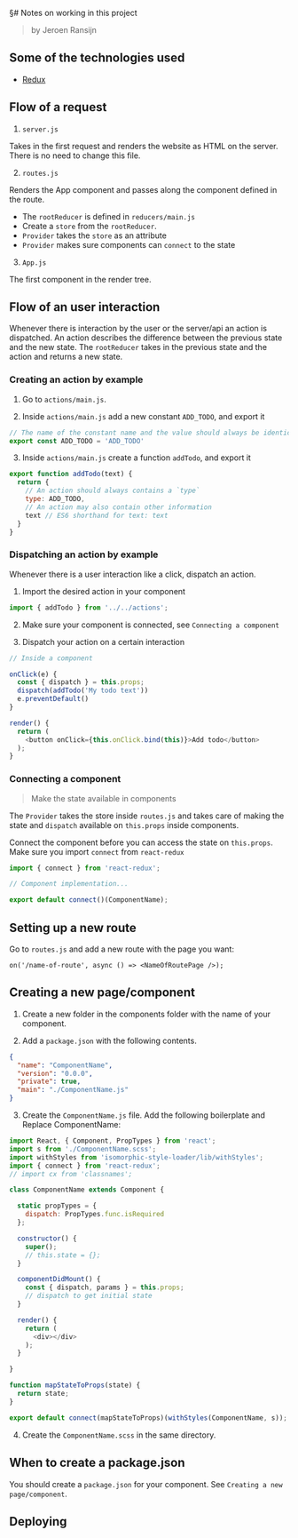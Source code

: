 §# Notes on working in this project
> by Jeroen Ransijn

## Some of the technologies used

- [Redux](http://rackt.org/redux/index.html)

## Flow of a request

1. `server.js`

Takes in the first request and renders the website as HTML on the server.
There is no need to change this file.

2. `routes.js`

Renders the App component and passes along the component defined in the route.

- The `rootReducer` is defined in `reducers/main.js`
- Create a `store` from the `rootReducer`.
- `Provider` takes the `store` as an attribute
- `Provider` makes sure components can `connect` to the state

3. `App.js`

The first component in the render tree.

## Flow of an user interaction

Whenever there is interaction by the user or the server/api an action is dispatched.
An action describes the difference between the previous state and the new state.
The `rootReducer` takes in the previous state and the action and returns a new state.

### Creating an action by example

1. Go to `actions/main.js`.

2. Inside `actions/main.js` add a new constant `ADD_TODO`, and export it

```javascript
// The name of the constant name and the value should always be identical
export const ADD_TODO = 'ADD_TODO'
```

3. Inside `actions/main.js` create a function `addTodo`, and export it

```javascript
export function addTodo(text) {
  return {
    // An action should always contains a `type`
    type: ADD_TODO,
    // An action may also contain other information
    text // ES6 shorthand for text: text
  }
}
```

### Dispatching an action by example

Whenever there is a user interaction like a click, dispatch an action.

1. Import the desired action in your component

```javascript
import { addTodo } from '../../actions';
```

2. Make sure your component is connected, see `Connecting a component`

3. Dispatch your action on a certain interaction

```javascript
// Inside a component

onClick(e) {
  const { dispatch } = this.props;
  dispatch(addTodo('My todo text'))
  e.preventDefault()
}

render() {
  return (
    <button onClick={this.onClick.bind(this)}>Add todo</button>
  );
}
```

### Connecting a component
> Make the state available in components

The `Provider` takes the store inside `routes.js` and
takes care of making the state and `dispatch` available on `this.props` inside components.

Connect the component before you can access the state on `this.props`.
Make sure you import `connect` from `react-redux`

```javascript
import { connect } from 'react-redux';

// Component implementation...

export default connect()(ComponentName);
```

## Setting up a new route

Go to `routes.js` and add a new route with the page you want:

```
on('/name-of-route', async () => <NameOfRoutePage />);
```

## Creating a new page/component

1. Create a new folder in the components folder with the name of your component.

2. Add a `package.json` with the following contents.

```json
{
  "name": "ComponentName",
  "version": "0.0.0",
  "private": true,
  "main": "./ComponentName.js"
}
```

3. Create the `ComponentName.js` file. Add the following boilerplate and Replace ComponentName:

```javascript
import React, { Component, PropTypes } from 'react';
import s from './ComponentName.scss';
import withStyles from 'isomorphic-style-loader/lib/withStyles';
import { connect } from 'react-redux';
// import cx from 'classnames';

class ComponentName extends Component {

  static propTypes = {
    dispatch: PropTypes.func.isRequired
  };

  constructor() {
    super();
    // this.state = {};
  }

  componentDidMount() {
    const { dispatch, params } = this.props;
    // dispatch to get initial state
  }

  render() {
    return (
      <div></div>
    );
  }

}

function mapStateToProps(state) {
  return state;
}

export default connect(mapStateToProps)(withStyles(ComponentName, s));

```

4. Create the `ComponentName.scss` in the same directory.

## When to create a package.json

You should create a `package.json` for your component.
See `Creating a new page/component`.


## Deploying
